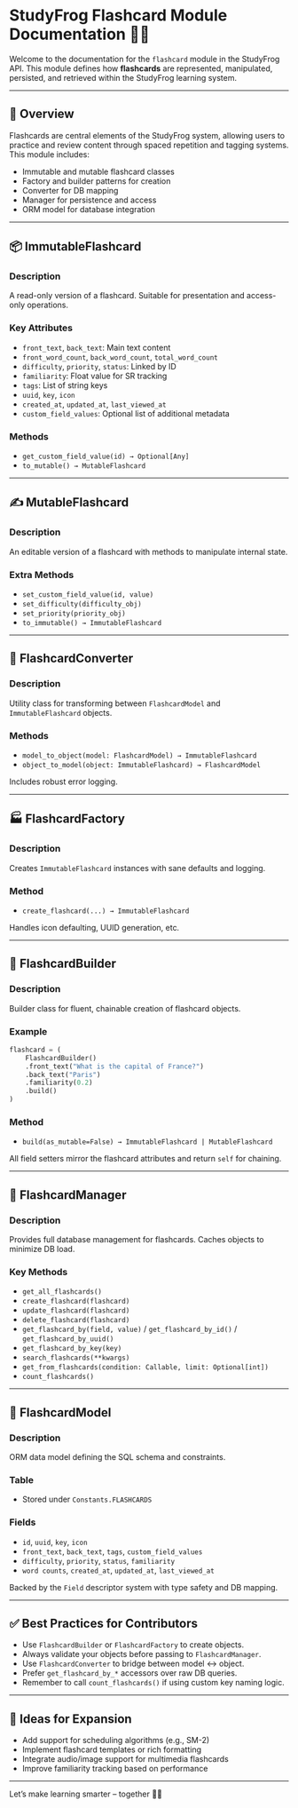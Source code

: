 # StudyFrog Flashcard Module Documentation 🧠📇

Welcome to the documentation for the `flashcard` module in the StudyFrog API. This module defines how **flashcards** are represented, manipulated, persisted, and retrieved within the StudyFrog learning system.

---

## 📘 Overview
Flashcards are central elements of the StudyFrog system, allowing users to practice and review content through spaced repetition and tagging systems. This module includes:

- Immutable and mutable flashcard classes
- Factory and builder patterns for creation
- Converter for DB mapping
- Manager for persistence and access
- ORM model for database integration

---

## 📦 ImmutableFlashcard

### Description
A read-only version of a flashcard. Suitable for presentation and access-only operations.

### Key Attributes
- `front_text`, `back_text`: Main text content
- `front_word_count`, `back_word_count`, `total_word_count`
- `difficulty`, `priority`, `status`: Linked by ID
- `familiarity`: Float value for SR tracking
- `tags`: List of string keys
- `uuid`, `key`, `icon`
- `created_at`, `updated_at`, `last_viewed_at`
- `custom_field_values`: Optional list of additional metadata

### Methods
- `get_custom_field_value(id) → Optional[Any]`
- `to_mutable() → MutableFlashcard`

---

## ✍️ MutableFlashcard

### Description
An editable version of a flashcard with methods to manipulate internal state.

### Extra Methods
- `set_custom_field_value(id, value)`
- `set_difficulty(difficulty_obj)`
- `set_priority(priority_obj)`
- `to_immutable() → ImmutableFlashcard`

---

## 🔁 FlashcardConverter

### Description
Utility class for transforming between `FlashcardModel` and `ImmutableFlashcard` objects.

### Methods
- `model_to_object(model: FlashcardModel) → ImmutableFlashcard`
- `object_to_model(object: ImmutableFlashcard) → FlashcardModel`

Includes robust error logging.

---

## 🏭 FlashcardFactory

### Description
Creates `ImmutableFlashcard` instances with sane defaults and logging.

### Method
- `create_flashcard(...) → ImmutableFlashcard`

Handles icon defaulting, UUID generation, etc.

---

## 🧱 FlashcardBuilder

### Description
Builder class for fluent, chainable creation of flashcard objects.

### Example
```python
flashcard = (
    FlashcardBuilder()
    .front_text("What is the capital of France?")
    .back_text("Paris")
    .familiarity(0.2)
    .build()
)
```

### Method
- `build(as_mutable=False) → ImmutableFlashcard | MutableFlashcard`

All field setters mirror the flashcard attributes and return `self` for chaining.

---

## 🧠 FlashcardManager

### Description
Provides full database management for flashcards. Caches objects to minimize DB load.

### Key Methods
- `get_all_flashcards()`
- `create_flashcard(flashcard)`
- `update_flashcard(flashcard)`
- `delete_flashcard(flashcard)`
- `get_flashcard_by(field, value)` / `get_flashcard_by_id()` / `get_flashcard_by_uuid()`
- `get_flashcard_by_key(key)`
- `search_flashcards(**kwargs)`
- `get_from_flashcards(condition: Callable, limit: Optional[int])`
- `count_flashcards()`

---

## 🧬 FlashcardModel

### Description
ORM data model defining the SQL schema and constraints.

### Table
- Stored under `Constants.FLASHCARDS`

### Fields
- `id`, `uuid`, `key`, `icon`
- `front_text`, `back_text`, `tags`, `custom_field_values`
- `difficulty`, `priority`, `status`, `familiarity`
- `word counts`, `created_at`, `updated_at`, `last_viewed_at`

Backed by the `Field` descriptor system with type safety and DB mapping.

---

## ✅ Best Practices for Contributors
- Use `FlashcardBuilder` or `FlashcardFactory` to create objects.
- Always validate your objects before passing to `FlashcardManager`.
- Use `FlashcardConverter` to bridge between model ↔ object.
- Prefer `get_flashcard_by_*` accessors over raw DB queries.
- Remember to call `count_flashcards()` if using custom key naming logic.

---

## 🚧 Ideas for Expansion
- Add support for scheduling algorithms (e.g., SM-2)
- Implement flashcard templates or rich formatting
- Integrate audio/image support for multimedia flashcards
- Improve familiarity tracking based on performance

---

Let’s make learning smarter – together 💚🐸

